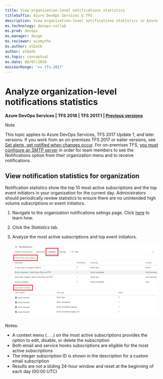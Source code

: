 ```yaml
---
title: View organization-level notifications statistics
titleSuffix: Azure DevOps Services & TFS 
description: View organization-level notifications statistics in Azure DevOps Servicesor Team Foundation Server (TFS)
ms.technology: devops-collab
ms.prod: devops
ms.manager: douge
ms.reviewer: wismythe
ms.author: elbatk
author: elbatk
ms.topic: conceptual
ms.date: 08/07/2018
monikerRange: '>= tfs-2017'
---
```


# Analyze organization-level notifications statistics

<b>Azure DevOps Services | TFS 2018 | TFS 2017.1 | [Previous versions](../work/track/alerts-and-notifications.md)</b> 

> [!NOTE]  
> This topic applies to Azure DevOps Services, TFS 2017 Update 1, and later versions. If you work from an on-premises TFS 2017 or ealier versions, see [Set alerts, get notified when changes occur](../work/track/alerts-and-notifications.md). For on-premises TFS, [you must configure an SMTP server](/tfs/server/admin/setup-customize-alerts) in order for team members to see the Notifications option from their organization menu and to receive notifications.

## View notification statistics for organization
Notification statistics show the top 10 most active subscriptions and the top event initiators in your organization for the current day. Administrators should periodically review statistics to ensure there are no unintended high volume subscriptions or event initiators.

1. Navigate to the organization notifications setings page. Click [here](navigating-the-ux.md#navigating-to-the-organization-level-notifications-page) to learn how.
1. Click the *Statistics* tab.
1. Analyze the most active subscriptions and top event initiators.

    ![Organization notification settings delivery option](_img/view-organization-notification-stats.png)

Notes:
* A context menu (`...`) on the most active subscriptions provides the option to edit, disable, or delete the subscription
* Both email and service hooks subscriptions are eligible for the most active subscriptions
* The integer subscription ID is shown in the description for a custom email subscription
* Results are not a sliding 24-hour window and reset at the beginning of each day (00:00 UTC)